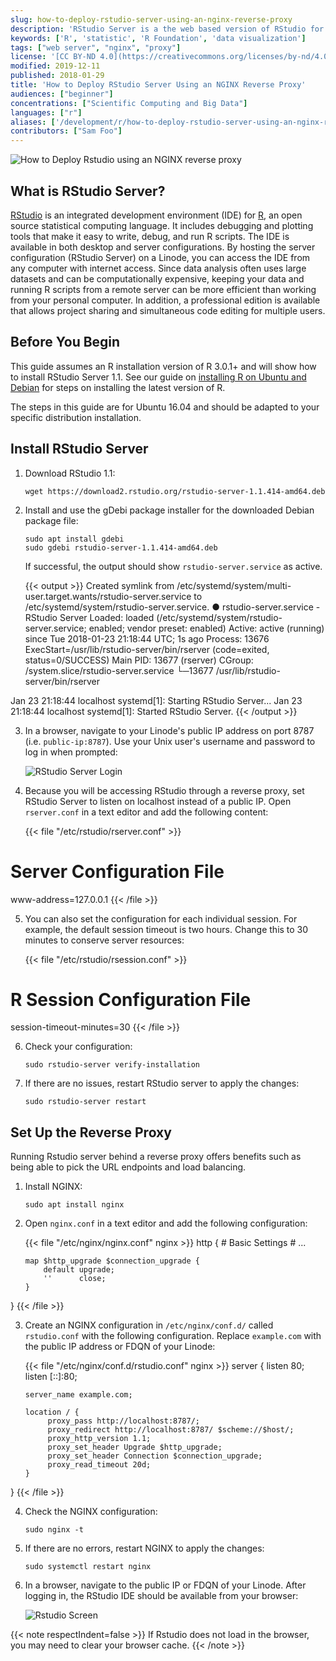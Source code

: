 ```yaml
---
slug: how-to-deploy-rstudio-server-using-an-nginx-reverse-proxy
description: 'RStudio Server is a the web based version of RStudio for a desktop environment. Gain access to your R development environment from anywhere in the world.'
keywords: ['R', 'statistic', 'R Foundation', 'data visualization']
tags: ["web server", "nginx", "proxy"]
license: '[CC BY-ND 4.0](https://creativecommons.org/licenses/by-nd/4.0)'
modified: 2019-12-11
published: 2018-01-29
title: 'How to Deploy RStudio Server Using an NGINX Reverse Proxy'
audiences: ["beginner"]
concentrations: ["Scientific Computing and Big Data"]
languages: ["r"]
aliases: ['/development/r/how-to-deploy-rstudio-server-using-an-nginx-reverse-proxy/']
contributors: ["Sam Foo"]
---
```


![How to Deploy Rstudio using an NGINX reverse proxy](How_to_Deploy_RStudio_Server_Using_an_NGINX_Reverse_Proxy_smg.jpg)

## What is RStudio Server?

[RStudio](https://www.rstudio.com) is an integrated development environment (IDE) for [R](https://www.r-project.org/), an open source statistical computing language. It includes debugging and plotting tools that make it easy to write, debug, and run R scripts. The IDE is available in both desktop and server configurations. By hosting the server configuration (RStudio Server) on a Linode, you can access the IDE from any computer with internet access. Since data analysis often uses large datasets and can be computationally expensive, keeping your data and running R scripts from a remote server can be more efficient than working from your personal computer. In addition, a professional edition is available that allows project sharing and simultaneous code editing for multiple users.

## Before You Begin

This guide assumes an R installation version of R 3.0.1+ and will show how to install RStudio Server 1.1. See our guide on [installing R on Ubuntu and Debian](/docs/guides/how-to-install-r-on-ubuntu-and-debian/) for steps on installing the latest version of R.

The steps in this guide are for Ubuntu 16.04 and should be adapted to your specific distribution installation.

## Install RStudio Server

1.  Download RStudio 1.1:

        wget https://download2.rstudio.org/rstudio-server-1.1.414-amd64.deb

2.  Install and use the gDebi package installer for the downloaded Debian package file:

        sudo apt install gdebi
        sudo gdebi rstudio-server-1.1.414-amd64.deb

    If successful, the output should show `rstudio-server.service` as active.

    {{< output >}}
Created symlink from /etc/systemd/system/multi-user.target.wants/rstudio-server.service to /etc/systemd/system/rstudio-server.service.
● rstudio-server.service - RStudio Server
   Loaded: loaded (/etc/systemd/system/rstudio-server.service; enabled; vendor preset: enabled)
   Active: active (running) since Tue 2018-01-23 21:18:44 UTC; 1s ago
  Process: 13676 ExecStart=/usr/lib/rstudio-server/bin/rserver (code=exited, status=0/SUCCESS)
 Main PID: 13677 (rserver)
   CGroup: /system.slice/rstudio-server.service
           └─13677 /usr/lib/rstudio-server/bin/rserver

Jan 23 21:18:44 localhost systemd[1]: Starting RStudio Server...
Jan 23 21:18:44 localhost systemd[1]: Started RStudio Server.
{{< /output >}}

3.  In a browser, navigate to your Linode's public IP address on port 8787 (i.e. `public-ip:8787`). Use your Unix user's username and password to log in when prompted:

    ![RStudio Server Login](rstudio-server-login.png)

4.  Because you will be accessing RStudio through a reverse proxy, set RStudio Server to listen on localhost instead of a public IP. Open `rserver.conf` in a text editor and add the following content:

    {{< file "/etc/rstudio/rserver.conf" >}}
# Server Configuration File
www-address=127.0.0.1
{{< /file >}}

5.  You can also set the configuration for each individual session. For example, the default session timeout is two hours. Change this to 30 minutes to conserve server resources:

    {{< file "/etc/rstudio/rsession.conf" >}}
# R Session Configuration File
session-timeout-minutes=30
{{< /file >}}

6.  Check your configuration:

        sudo rstudio-server verify-installation

7.  If there are no issues, restart RStudio server to apply the changes:

        sudo rstudio-server restart

## Set Up the Reverse Proxy

Running Rstudio server behind a reverse proxy offers benefits such as being able to pick the URL endpoints and load balancing.

1.  Install NGINX:

        sudo apt install nginx

2.  Open `nginx.conf` in a text editor and add the following configuration:

    {{< file "/etc/nginx/nginx.conf" nginx >}}
http {
        # Basic Settings
        # ...

        map $http_upgrade $connection_upgrade {
            default upgrade;
            ''      close;
        }
}
{{< /file >}}

3.  Create an NGINX configuration in `/etc/nginx/conf.d/` called `rstudio.conf` with the following configuration. Replace `example.com` with the public IP address or FDQN of your Linode:

    {{< file "/etc/nginx/conf.d/rstudio.conf" nginx >}}
server {
        listen 80;
        listen [::]:80;

        server_name example.com;

        location / {
             proxy_pass http://localhost:8787/;
             proxy_redirect http://localhost:8787/ $scheme://$host/;
             proxy_http_version 1.1;
             proxy_set_header Upgrade $http_upgrade;
             proxy_set_header Connection $connection_upgrade;
             proxy_read_timeout 20d;
        }
}
{{< /file >}}

4.  Check the NGINX configuration:

        sudo nginx -t

5.  If there are no errors, restart NGINX to apply the changes:

        sudo systemctl restart nginx

6.  In a browser, navigate to the public IP or FDQN of your Linode. After logging in, the RStudio IDE should be available from your browser:

    ![Rstudio Screen](rstudio-server-page.png)

{{< note respectIndent=false >}}
If Rstudio does not load in the browser, you may need to clear your browser cache.
{{< /note >}}
